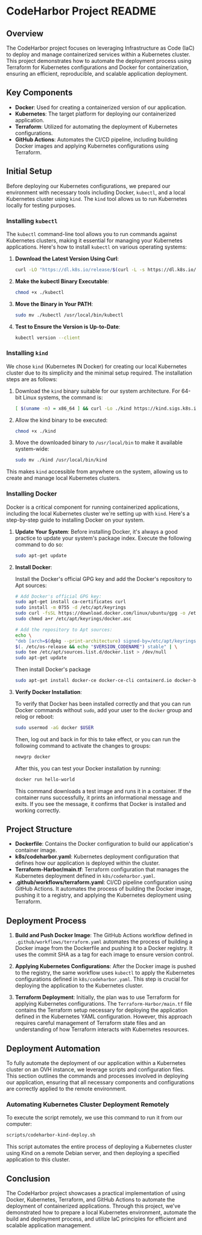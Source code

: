 CodeHarbor Project README
=========================

Overview
--------

The CodeHarbor project focuses on leveraging Infrastructure as Code (IaC) to deploy and manage containerized services within a Kubernetes cluster. This project demonstrates how to automate the deployment process using Terraform for Kubernetes configurations and Docker for containerization, ensuring an efficient, reproducible, and scalable application deployment.

Key Components
--------------

*   **Docker**: Used for creating a containerized version of our application.
*   **Kubernetes**: The target platform for deploying our containerized application.
*   **Terraform**: Utilized for automating the deployment of Kubernetes configurations.
*   **GitHub Actions**: Automates the CI/CD pipeline, including building Docker images and applying Kubernetes configurations using Terraform.

Initial Setup
-------------

Before deploying our Kubernetes configurations, we prepared our environment with necessary tools including Docker, `kubectl`, and a local Kubernetes cluster using `kind`. The `kind` tool allows us to run Kubernetes locally for testing purposes.

### Installing `kubectl`

The `kubectl` command-line tool allows you to run commands against Kubernetes clusters, making it essential for managing your Kubernetes applications. Here's how to install `kubectl` on various operating systems:

1.  **Download the Latest Version Using Curl**:

    ```bash
    curl -LO "https://dl.k8s.io/release/$(curl -L -s https://dl.k8s.io/release/stable.txt)/bin/linux/amd64/kubectl"
    ```

2.  **Make the kubectl Binary Executable**:

    ```bash
    chmod +x ./kubectl
    ```

3.  **Move the Binary in Your PATH**:

    ```bash
    sudo mv ./kubectl /usr/local/bin/kubectl
    ```

4.  **Test to Ensure the Version is Up-to-Date**:

    ```bash
    kubectl version --client
    ```

### Installing `kind`

We chose `kind` (Kubernetes IN Docker) for creating our local Kubernetes cluster due to its simplicity and the minimal setup required. The installation steps are as follows:

1.  Download the `kind` binary suitable for our system architecture. For 64-bit Linux systems, the command is:

    ```bash
    [ $(uname -m) = x86_64 ] && curl -Lo ./kind https://kind.sigs.k8s.io/dl/v0.22.0/kind-linux-amd64
    ```

3.  Allow the kind binary to be executed:

    ```bash
    chmod +x ./kind
    ```

2.  Move the downloaded binary to `/usr/local/bin` to make it available system-wide:

    ```bash
    sudo mv ./kind /usr/local/bin/kind
    ```

This makes `kind` accessible from anywhere on the system, allowing us to create and manage local Kubernetes clusters.

### Installing Docker

Docker is a critical component for running containerized applications, including the local Kubernetes cluster we're setting up with `kind`. Here's a step-by-step guide to installing Docker on your system.

1.  **Update Your System**: Before installing Docker, it's always a good practice to update your system's package index. Execute the following command to do so:

    ```bash
    sudo apt-get update
    ```

2.  **Install Docker**:

    Install the Docker's official GPG key and add the Docker's repository to Apt sources:

    ```bash
    # Add Docker's official GPG key:
    sudo apt-get install ca-certificates curl
    sudo install -m 0755 -d /etc/apt/keyrings
    sudo curl -fsSL https://download.docker.com/linux/ubuntu/gpg -o /etc/apt/keyrings/docker.asc
    sudo chmod a+r /etc/apt/keyrings/docker.asc

    # Add the repository to Apt sources:
    echo \
    "deb [arch=$(dpkg --print-architecture) signed-by=/etc/apt/keyrings/docker.asc] https://download.docker.com/linux/ubuntu \
    $(. /etc/os-release && echo "$VERSION_CODENAME") stable" | \
    sudo tee /etc/apt/sources.list.d/docker.list > /dev/null
    sudo apt-get update
    ```

    Then install Docker's package

    ```bash
    sudo apt-get install docker-ce docker-ce-cli containerd.io docker-buildx-plugin docker-compose-plugin
    ```

3.  **Verify Docker Installation**:

    To verify that Docker has been installed correctly and that you can run Docker commands without `sudo`, add your user to the `docker` group and relog or reboot:

    ```bash
    sudo usermod -aG docker $USER
    ```

    Then, log out and back in for this to take effect, or you can run the following command to activate the changes to groups:

    ```bash
    newgrp docker
    ```

    After this, you can test your Docker installation by running:

    ```bash
    docker run hello-world
    ```

    This command downloads a test image and runs it in a container. If the container runs successfully, it prints an informational message and exits. If you see the message, it confirms that Docker is installed and working correctly.

Project Structure
-----------------

*   **Dockerfile**: Contains the Docker configuration to build our application's container image.
*   **k8s/codeharbor.yaml**: Kubernetes deployment configuration that defines how our application is deployed within the cluster.
*   **Terraform-Harbor/main.tf**: Terraform configuration that manages the Kubernetes deployment defined in `k8s/codeharbor.yaml`.
*   **.github/workflows/terraform.yaml**: CI/CD pipeline configuration using GitHub Actions. It automates the process of building the Docker image, pushing it to a registry, and applying the Kubernetes deployment using Terraform.

Deployment Process
------------------

1.  **Build and Push Docker Image**: The GitHub Actions workflow defined in `.github/workflows/terraform.yaml` automates the process of building a Docker image from the Dockerfile and pushing it to a Docker registry. It uses the commit SHA as a tag for each image to ensure version control.

2.  **Applying Kubernetes Configurations**: After the Docker image is pushed to the registry, the same workflow uses `kubectl` to apply the Kubernetes configurations defined in `k8s/codeharbor.yaml`. This step is crucial for deploying the application to the Kubernetes cluster.

3.  **Terraform Deployment**: Initially, the plan was to use Terraform for applying Kubernetes configurations. The `Terraform-Harbor/main.tf` file contains the Terraform setup necessary for deploying the application defined in the Kubernetes YAML configuration. However, this approach requires careful management of Terraform state files and an understanding of how Terraform interacts with Kubernetes resources.

Deployment Automation
---------------------

To fully automate the deployment of our application within a Kubernetes cluster on an OVH instance, we leverage scripts and configuration files. This section outlines the commands and processes involved in deploying our application, ensuring that all necessary components and configurations are correctly applied to the remote environment.

### Automating Kubernetes Cluster Deployment Remotely

To execute the script remotely, we use this command to run it from our computer:

```bash
scripts/codeharbor-kind-deploy.sh
```

This script automates the entire process of deploying a Kubernetes cluster using Kind on a remote Debian server, and then deploying a specified application to this cluster.

Conclusion
----------

The CodeHarbor project showcases a practical implementation of using Docker, Kubernetes, Terraform, and GitHub Actions to automate the deployment of containerized applications. Through this project, we've demonstrated how to prepare a local Kubernetes environment, automate the build and deployment process, and utilize IaC principles for efficient and scalable application management.